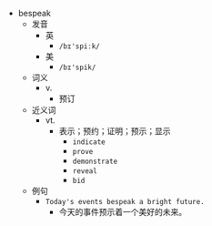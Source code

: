- bespeak
  - 发音
    - 英
      - `/bɪ'spiːk/`
    - 美
      - `/bɪ'spik/`
  - 词义
    - v.
      - 预订
  - 近义词
    - vt.
      - 表示；预约；证明；预示；显示
        - `indicate`
        - `prove`
        - `demonstrate`
        - `reveal`
        - `bid`
  - 例句
    - `Today's events bespeak a bright future.`
      - 今天的事件预示着一个美好的未来。

